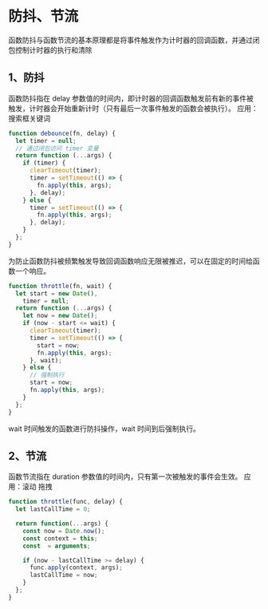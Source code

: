 # 防抖、节流

函数防抖与函数节流的基本原理都是将事件触发作为计时器的回调函数，并通过闭包控制计时器的执行和清除

## 1、防抖
函数防抖指在 delay 参数值的时间内，即计时器的回调函数触发前有新的事件被触发，计时器会开始重新计时（只有最后一次事件触发的函数会被执行）。
应用：搜索框关键词

```javascript
function debounce(fn, delay) {
  let timer = null;
  // 通过闭包访问 timer 变量
  return function (...args) {
    if (timer) {
      clearTimeout(timer);
      timer = setTimeout(() => {
        fn.apply(this, args);
      }, delay);
    } else {
      timer = setTimeout(() => {
        fn.apply(this, args);
      }, delay);
    }
  };
}
```

为防止函数防抖被频繁触发导致回调函数响应无限被推迟，可以在固定的时间给函数一个响应。

```javascript
function throttle(fn, wait) {
  let start = new Date(),
    timer = null;
  return function (...args) {
    let now = new Date();
    if (now - start <= wait) {
      clearTimeout(timer);
      timer = setTimeout(() => {
        start = now;
        fn.apply(this, args);
      }, wait);
    } else {
      // 强制执行
      start = now;
      fn.apply(this, args);
    }
  };
}
```

wait 时间触发的函数进行防抖操作，wait 时间到后强制执行。

## 2、节流

函数节流指在 duration 参数值的时间内，只有第一次被触发的事件会生效。
应用：滚动 拖拽
```javascript
function throttle(func, delay) {
  let lastCallTime = 0;

  return function(...args) {
    const now = Date.now();
    const context = this;
    const  = arguments;

    if (now - lastCallTime >= delay) {
      func.apply(context, args);
      lastCallTime = now;
    }
  };
}

```
